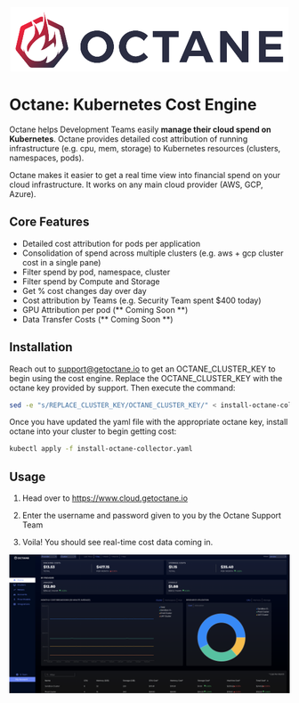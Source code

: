 <p align="center"><img src="octane-logo.png" alt="Octane Logo"></p>


# Octane: Kubernetes Cost Engine

Octane helps Development Teams easily  **manage their cloud spend on Kubernetes**. Octane provides detailed cost attribution of running infrastructure (e.g. cpu, mem, storage) to Kubernetes resources (clusters, namespaces, pods). 

Octane makes it easier to get a real time view into financial spend on your cloud infrastructure. It works on any main cloud provider (AWS, GCP, Azure).

## Core Features

  - Detailed cost attribution for pods per application
  - Consolidation of spend across multiple clusters (e.g. aws + gcp cluster cost in a single pane)
  - Filter spend by pod, namespace, cluster
  - Filter spend by Compute and Storage
  - Get % cost changes day over day
  - Cost attribution by Teams (e.g. Security Team spent $400 today) 
  - GPU Attribution per pod (** Coming Soon **)
  - Data Transfer Costs (** Coming Soon **)

## Installation

Reach out to support@getoctane.io to get an OCTANE_CLUSTER_KEY to begin using the cost engine. Replace the OCTANE_CLUSTER_KEY with the octane key provided by support. Then execute the command:

```bash
sed -e "s/REPLACE_CLUSTER_KEY/OCTANE_CLUSTER_KEY/" < install-octane-collector.yaml > install-octane-collector.yaml
```

Once you have updated the yaml file with the appropriate octane key, install octane into your cluster to begin getting cost:
```bash
kubectl apply -f install-octane-collector.yaml
```
## Usage

1) Head over to https://www.cloud.getoctane.io

2) Enter the username and password given to you by the Octane Support Team

3) Voila! You should see real-time cost data coming in.

<p align="center"><img src="octane-dashboard.png" alt="Octane Dashboard"></p>

